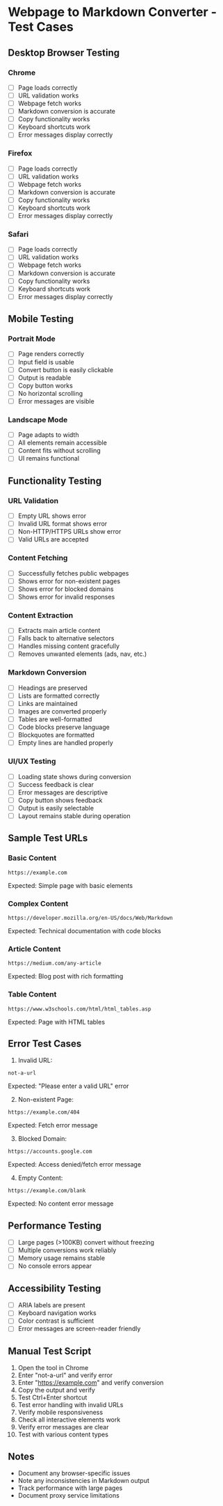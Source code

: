 # Webpage to Markdown Converter - Test Cases

## Desktop Browser Testing

### Chrome
- [ ] Page loads correctly
- [ ] URL validation works
- [ ] Webpage fetch works
- [ ] Markdown conversion is accurate
- [ ] Copy functionality works
- [ ] Keyboard shortcuts work
- [ ] Error messages display correctly

### Firefox
- [ ] Page loads correctly
- [ ] URL validation works
- [ ] Webpage fetch works
- [ ] Markdown conversion is accurate
- [ ] Copy functionality works
- [ ] Keyboard shortcuts work
- [ ] Error messages display correctly

### Safari
- [ ] Page loads correctly
- [ ] URL validation works
- [ ] Webpage fetch works
- [ ] Markdown conversion is accurate
- [ ] Copy functionality works
- [ ] Keyboard shortcuts work
- [ ] Error messages display correctly

## Mobile Testing

### Portrait Mode
- [ ] Page renders correctly
- [ ] Input field is usable
- [ ] Convert button is easily clickable
- [ ] Output is readable
- [ ] Copy button works
- [ ] No horizontal scrolling
- [ ] Error messages are visible

### Landscape Mode
- [ ] Page adapts to width
- [ ] All elements remain accessible
- [ ] Content fits without scrolling
- [ ] UI remains functional

## Functionality Testing

### URL Validation
- [ ] Empty URL shows error
- [ ] Invalid URL format shows error
- [ ] Non-HTTP/HTTPS URLs show error
- [ ] Valid URLs are accepted

### Content Fetching
- [ ] Successfully fetches public webpages
- [ ] Shows error for non-existent pages
- [ ] Shows error for blocked domains
- [ ] Shows error for invalid responses

### Content Extraction
- [ ] Extracts main article content
- [ ] Falls back to alternative selectors
- [ ] Handles missing content gracefully
- [ ] Removes unwanted elements (ads, nav, etc.)

### Markdown Conversion
- [ ] Headings are preserved
- [ ] Lists are formatted correctly
- [ ] Links are maintained
- [ ] Images are converted properly
- [ ] Tables are well-formatted
- [ ] Code blocks preserve language
- [ ] Blockquotes are formatted
- [ ] Empty lines are handled properly

### UI/UX Testing
- [ ] Loading state shows during conversion
- [ ] Success feedback is clear
- [ ] Error messages are descriptive
- [ ] Copy button shows feedback
- [ ] Output is easily selectable
- [ ] Layout remains stable during operation

## Sample Test URLs

### Basic Content
```
https://example.com
```
Expected: Simple page with basic elements

### Complex Content
```
https://developer.mozilla.org/en-US/docs/Web/Markdown
```
Expected: Technical documentation with code blocks

### Article Content
```
https://medium.com/any-article
```
Expected: Blog post with rich formatting

### Table Content
```
https://www.w3schools.com/html/html_tables.asp
```
Expected: Page with HTML tables

## Error Test Cases

1. Invalid URL:
```
not-a-url
```
Expected: "Please enter a valid URL" error

2. Non-existent Page:
```
https://example.com/404
```
Expected: Fetch error message

3. Blocked Domain:
```
https://accounts.google.com
```
Expected: Access denied/fetch error message

4. Empty Content:
```
https://example.com/blank
```
Expected: No content error message

## Performance Testing

- [ ] Large pages (>100KB) convert without freezing
- [ ] Multiple conversions work reliably
- [ ] Memory usage remains stable
- [ ] No console errors appear

## Accessibility Testing

- [ ] ARIA labels are present
- [ ] Keyboard navigation works
- [ ] Color contrast is sufficient
- [ ] Error messages are screen-reader friendly

## Manual Test Script

1. Open the tool in Chrome
2. Enter "not-a-url" and verify error
3. Enter "https://example.com" and verify conversion
4. Copy the output and verify
5. Test Ctrl+Enter shortcut
6. Test error handling with invalid URLs
7. Verify mobile responsiveness
8. Check all interactive elements work
9. Verify error messages are clear
10. Test with various content types

## Notes

- Document any browser-specific issues
- Note any inconsistencies in Markdown output
- Track performance with large pages
- Document proxy service limitations